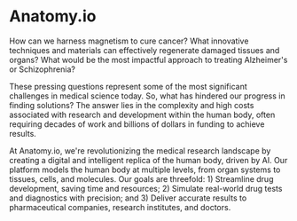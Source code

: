 # Anatomy.io

How can we harness magnetism to cure cancer? What innovative techniques and materials can effectively regenerate damaged tissues and organs? What would be the most impactful approach to treating Alzheimer's or Schizophrenia?

These pressing questions represent some of the most significant challenges in medical science today. So, what has hindered our progress in finding solutions? The answer lies in the complexity and high costs associated with research and development within the human body, often requiring decades of work and billions of dollars in funding to achieve results.

At Anatomy.io, we're revolutionizing the medical research landscape by creating a digital and intelligent replica of the human body, driven by AI. Our platform models the human body at multiple levels, from organ systems to tissues, cells, and molecules. Our goals are threefold: 1) Streamline drug development, saving time and resources; 2) Simulate real-world drug tests and diagnostics with precision; and 3) Deliver accurate results to pharmaceutical companies, research institutes, and doctors.
